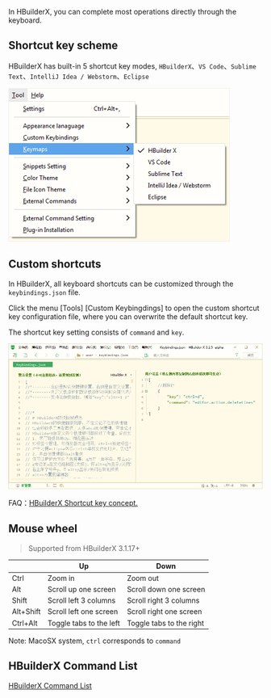 In HBuilderX, you can complete most operations directly through the keyboard.

## Shortcut key scheme

HBuilderX has built-in 5 shortcut key modes, `HBuilderX`、`VS Code`、`Sublime Text`、`IntelliJ Idea / Webstorm`、`Eclipse`

<img src="/static/snapshots/tutorial/keyboard_en.png" style="border: 1px solid #eee;"/>

## Custom shortcuts

In HBuilderX, all keyboard shortcuts can be customized through the `keybindings.json` file.

Click the menu [Tools] [Custom Keybingdings] to open the custom shortcut key configuration file, where you can overwrite the default shortcut key.

The shortcut key setting consists of `command` and `key`.

<img src="/static/snapshots/tutorial/keyboard_set.png"  style="zoom: 80%;"/>

FAQ：[HBuilderX Shortcut key concept.](/Tutorial/Other/keybindings_idea)

## Mouse wheel

> Supported from HBuilderX 3.1.17+

| |Up |Down |
|-- |-- |-- |
|Ctrl |Zoom in |Zoom out |
|Alt |Scroll up one screen |Scroll down one screen |
|Shift | Scroll left 3 columns | Scroll right 3 columns |
|Alt+Shift |Scroll left one screen |Scroll right one screen |
|Ctrl+Alt | Toggle tabs to the left | Toggle tabs to the right |

Note: MacoSX system, `ctrl` corresponds to `command`

## HBuilderX Command List

[HBuilderX Command List](Tutorial/Other/command)

